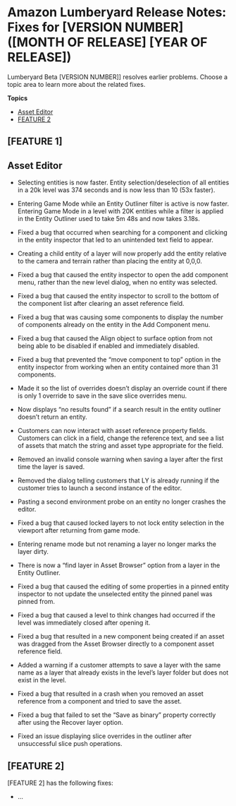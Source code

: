 # Amazon Lumberyard Release Notes: Fixes for [VERSION NUMBER] ([MONTH OF RELEASE] [YEAR OF RELEASE])

Lumberyard Beta [VERSION NUMBER]] resolves earlier problems. Choose a topic area to learn more about the related fixes.

**Topics**
+ [Asset Editor](#asset-editor-fixes-v1.22)
+ [FEATURE 2](#anchor-link-here)

## [FEATURE 1]

## Asset Editor<a name="asset-editor-fixes-v1.22"></a>
+ Selecting entities is now faster. Entity selection/deselection of all entities in a 20k level was 374 seconds and is now less than 10 (53x faster).

+ Entering Game Mode while an Entity Outliner filter is active is now faster. Entering Game Mode in a level with 20K entities while a filter is applied in the Entity Outliner used to take 5m 48s and now takes 3.18s.

+ Fixed a bug that occurred when searching for a component and clicking in the entity inspector that led to an unintended text field to appear.

+ Creating a child entity of a layer will now properly add the entity relative to the camera and terrain rather than placing the entity at 0,0,0.

+  Fixed a bug that caused the entity inspector to open the add component menu, rather than the new level dialog, when no entity was selected.

+  Fixed a bug that caused the entity inspector to scroll to the bottom of the component list after clearing an asset reference field.

+  Fixed a bug that was causing some components to display the number of components already on the entity in the Add Component menu.

+  Fixed a bug that caused the Align object to surface option from not being able to be disabled if enabled and immediately disabled.

+  Fixed a bug that prevented the “move component to top” option in the entity inspector from working when an entity contained more than 31 components.

+  Made it so the list of overrides doesn’t display an override count if there is only 1 override to save in the save slice overrides menu.

+  Now displays “no results found” if a search result in the entity outliner doesn’t return an entity.

+  Customers can now interact with asset reference property fields. Customers can click in a field, change the reference text, and see a list of assets that match the string and asset type appropriate for the field.

+  Removed an invalid console warning when saving a layer after the first time the layer is saved.

+ Removed the dialog telling customers that LY is already running if the customer tries to launch a second instance of the editor.

+  Pasting a second environment probe on an entity no longer crashes the editor.

+  Fixed a bug that caused locked layers to not lock entity selection in the viewport after returning from game mode.

+  Entering rename mode but not renaming a layer no longer marks the layer dirty.

+  There is now a “find layer in Asset Browser” option from a layer in the Entity Outliner.

+  Fixed a bug that caused the editing of some properties in a pinned entity inspector to not update the unselected entity the pinned panel was pinned from.

+  Fixed a bug that caused a level to think changes had occurred if the level was immediately closed after opening it.

+  Fixed a bug that resulted in a new component being created if an asset was dragged from the Asset Browser directly to a component asset reference field.

+  Added a warning if a customer attempts to save a layer with the same name as a layer that already exists in the level’s layer folder but does not exist in the level.

+  Fixed a bug that resulted in a crash when you removed an asset reference from a component and tried to save the asset.

+  Fixed a bug that failed to set the “Save as binary” property correctly after using the Recover layer option.

+  Fixed an issue displaying slice overrides in the outliner after unsuccessful slice push operations.


## [FEATURE 2]

[FEATURE 2] has the following fixes:
+ ...
